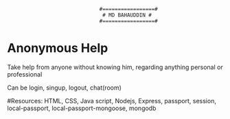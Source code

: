                                   #=================#
                                   # MD BAHAUDDIN #
                                  #=================#

# Anonymous Help

Take help from anyone without knowing him, regarding anything personal or professional

Can be login, singup, logout, chat(room)

#Resources: HTML, CSS, Java script, Nodejs, Express, passport, session,  local-passport, local-passport-mongoose, mongodb
